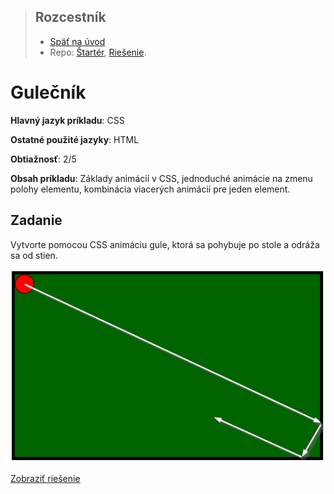 <div class="hidden">

> ## Rozcestník
> - [Späť na úvod](../../README.md)
> - Repo: [Štartér](/../../tree/main/css/pool), [Riešenie](/../../tree/solution/css/pool).
</div>

# Gulečník
<div class="info"> 

**Hlavný jazyk príkladu**: CSS

**Ostatné použité jazyky**: HTML

**Obtiažnosť**: 2/5

**Obsah príkladu**: Základy animácií v CSS, jednoduché animácie na zmenu polohy elementu, kombinácia viacerých animácií pre jeden element.
</div>

## Zadanie

Vytvorte pomocou CSS animáciu gule, ktorá sa pohybuje po stole a odráža sa od stien.

![Zadanie príkladu Gulečník](images_pool/zadanie.png)

<div class="hidden">

[Zobraziť riešenie](riesenie.md)
</div>